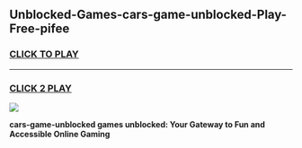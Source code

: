 
## Unblocked-Games-cars-game-unblocked-Play-Free-pifee
<h3>
<a href="https://premium76.site?title=cars-game-unblocked&ref=18A1">CLICK TO PLAY</a></h3>
<hr>

<h3>
<a href="https://premium76.site?title=cars-game-unblocked&ref=18A1">CLICK 2 PLAY</a>
  
</h3>

<a href="https://premium76.site?title=cars-game-unblocked&ref=18A1"><img src="https://clearcache.store/games.png"></a>


**cars-game-unblocked games unblocked: Your Gateway to Fun and Accessible Online Gaming**
